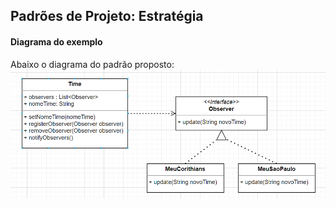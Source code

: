 ## Padrões de Projeto: Estratégia

#### Diagrama do exemplo
Abaixo o diagrama do padrão proposto:
<br>
<img src="./observer diagrama.png">